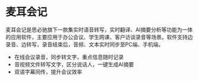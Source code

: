 # 麦耳会记

<span data-font-family="default">麦耳会记是思必驰旗下一款集实时语音转写，实时翻译、AI摘要分析等功能为一体的应用软件，主要应用于办公会议、学生网课、客户访谈录音等场景。软件支持边录音、边转写，录音结束后，音频、文本实时同步至PC端、手机端。</span>
<ul>
 	<li><span data-font-family="default">在线会议录音，同步转文字，重点信息随时记录</span></li>
 	<li><span data-font-family="default">音视频文件转写文字，区分说话人，一键生成AI摘要</span></li>
 	<li><span data-font-family="default">双语字幕同传，提升会议效率</span></li>
</ul>